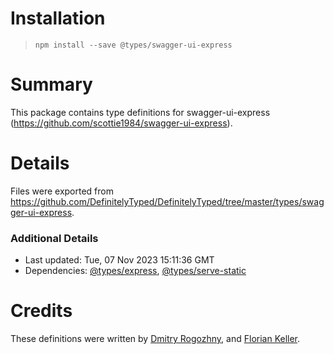 # Installation
> `npm install --save @types/swagger-ui-express`

# Summary
This package contains type definitions for swagger-ui-express (https://github.com/scottie1984/swagger-ui-express).

# Details
Files were exported from https://github.com/DefinitelyTyped/DefinitelyTyped/tree/master/types/swagger-ui-express.

### Additional Details
 * Last updated: Tue, 07 Nov 2023 15:11:36 GMT
 * Dependencies: [@types/express](https://npmjs.com/package/@types/express), [@types/serve-static](https://npmjs.com/package/@types/serve-static)

# Credits
These definitions were written by [Dmitry Rogozhny](https://github.com/dmitryrogozhny), and [Florian Keller](https://github.com/ffflorian).
